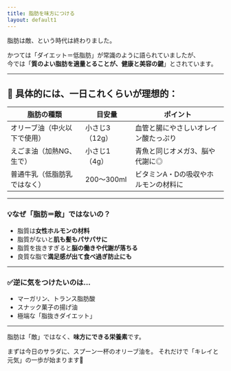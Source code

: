 ```yaml
---
title: 脂肪を味方につける
layout: default1
---
```

脂肪は敵、という時代は終わりました。

かつては「ダイエット＝低脂肪」が常識のように語られていましたが、  
今では「**質のよい脂肪を適量とることが、健康と美容の鍵**」とされています。

---

## 🍳 具体的には、一日これくらいが理想的：

| 脂肪の種類 | 目安量 | ポイント |
|------------|--------|----------|
| オリーブ油（中火以下で使用） | 小さじ3（12g） | 血管と腸にやさしいオレイン酸たっぷり |
| えごま油（加熱NG、生で） | 小さじ1（4g） | 青魚と同じオメガ3、脳や代謝に◎ |
| 普通牛乳（低脂肪乳ではなく） | 200〜300ml | ビタミンA・Dの吸収やホルモンの材料に |

---

### 💡なぜ「脂肪＝敵」ではないの？

- 脂質は**女性ホルモンの材料**
- 脂質がないと**肌も髪もパサパサに**
- 脂質を抜きすぎると**脳の働きや代謝が落ちる**
- 良質な脂で**満足感が出て食べ過ぎ防止にも**

---

### ✅逆に気をつけたいのは…
- マーガリン、トランス脂肪酸
- スナック菓子の揚げ油
- 極端な「脂抜きダイエット」

---

脂肪は「敵」ではなく、**味方にできる栄養素**です。

まずは今日のサラダに、スプーン一杯のオリーブ油を。
それだけで「キレイと元気」の一歩が始まります🌿
